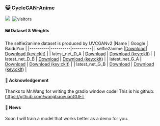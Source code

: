 ### 😺 CycleGAN-Anime
<a href="https://huggingface.co/spaces/PolarisFTL/CycleGAN-Anime" target="_blank"><img src="https://img.shields.io/badge/%F0%9F%A4%97%20Hugging%20Face-Demos-blue"></a>&ensp;![visitors](https://visitor-badge.laobi.icu/badge?page_id=PolarisFTL.CycleGAN-Anime) <br />
#### 🖼️ Dataset & Weights
The selfie2anime dataset is produced by UVCGANv2 
|Name | Google | BaiduYun |
|----------|----------|----------|
| selfie2anime |[Download](https://drive.google.com/file/d/1PYUf3hE5g-3bb9OnbtxeqDt9lOnWj3nG/view)| [Download (key:cklt)](https://pan.baidu.com/s/1_u6MUEK7olZnpCOnGekD-w) |
| latest_net_D_A | [Download](https://drive.google.com/file/d/1vSMYj1FnPU2wF37YAdlhHMCWi4AWqQiO/view) | [Download (key:cklt)](https://pan.baidu.com/s/1_u6MUEK7olZnpCOnGekD-w) |
| latest_net_D_B | [Download](https://drive.google.com/file/d/1syGZWQyo2g25tRBkxu7i21mcB9bjDL3v/view) | [Download (key:cklt)](https://pan.baidu.com/s/1_u6MUEK7olZnpCOnGekD-w) |
| latest_net_G_A | [Download](https://drive.google.com/file/d/1KptrHelIfh8sIPUgCI9gbSF224OfmD79/view) | [Download (key:cklt)](https://pan.baidu.com/s/1_u6MUEK7olZnpCOnGekD-w) |
| latest_net_G_B | [Download](https://drive.google.com/file/d/1ucMYUZZ0Aa1IzYVABGjfQXlfQl0XnZwd/view) | [Download (key:cklt)](https://pan.baidu.com/s/1_u6MUEK7olZnpCOnGekD-w) |

#### 👻 Acknowledgement
Thanks to Mr.Wang for writing the gradio window code!
This is his github: https://github.com/wangbaoyuanGUET

#### 📢 News
Soon I will train a model that works better as a demo for you.
